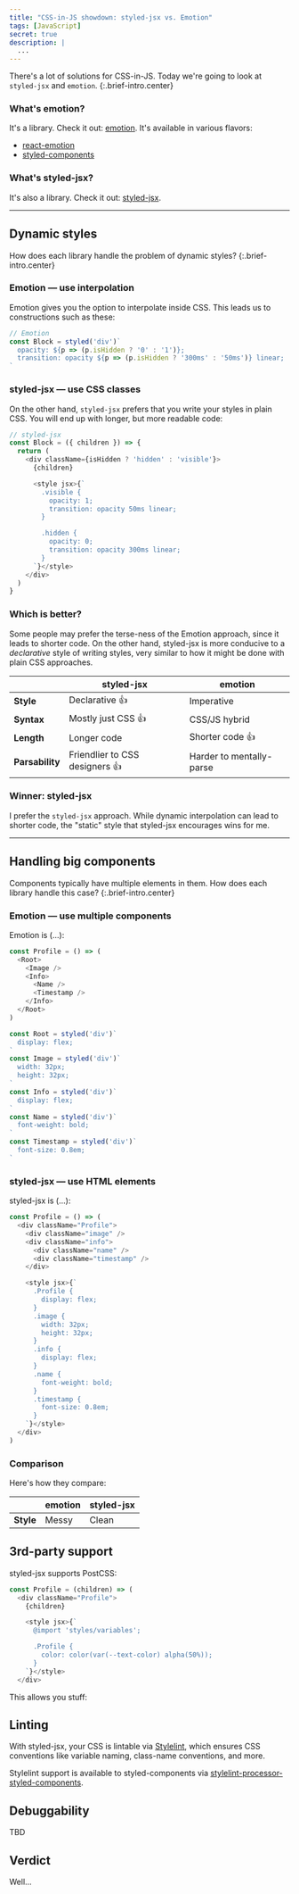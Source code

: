 ```yaml
---
title: "CSS-in-JS showdown: styled-jsx vs. Emotion"
tags: [JavaScript]
secret: true
description: |
  ...
---
```


There's a lot of solutions for CSS-in-JS. Today we're going to look at `styled-jsx` and `emotion`.
{:.brief-intro.center}

### What's emotion?

It's a library. Check it out: [emotion]. It's available in various flavors:

* [react-emotion]
* [styled-components]

### What's styled-jsx?

It's also a library. Check it out: [styled-jsx].

---

## Dynamic styles

How does each library handle the problem of dynamic styles?
{:.brief-intro.center}

### Emotion — use interpolation

Emotion gives you the option to interpolate inside CSS. This leads us to constructions such as these:

```js
// Emotion
const Block = styled('div')`
  opacity: ${p => (p.isHidden ? '0' : '1')};
  transition: opacity ${p => (p.isHidden ? '300ms' : '50ms')} linear;
`
```

### styled-jsx — use CSS classes

On the other hand, `styled-jsx` prefers that you write your styles in plain CSS. You will end up with longer, but more readable code:

```js
// styled-jsx
const Block = ({ children }) => {
  return (
    <div className={isHidden ? 'hidden' : 'visible'}>
      {children}

      <style jsx>{`
        .visible {
          opacity: 1;
          transition: opacity 50ms linear;
        }

        .hidden {
          opacity: 0;
          transition: opacity 300ms linear;
        }
      `}</style>
    </div>
  )
}
```

### Which is better?

Some people may prefer the terse-ness of the Emotion approach, since it leads to shorter code. On the other hand, styled-jsx is more conducive to a _declarative_ style of writing styles, very similar to how it might be done with plain CSS approaches.

|                 | styled-jsx                       | emotion                  |
| --------------- | -------------------------------- | ------------------------ |
| **Style**       | Declarative :+1:                 | Imperative               |
| **Syntax**      | Mostly just CSS :+1:             | CSS/JS hybrid            |
| **Length**      | Longer code                      | Shorter code :+1:        |
| **Parsability** | Friendlier to CSS designers :+1: | Harder to mentally-parse |

### Winner: styled-jsx

I prefer the `styled-jsx` approach. While dynamic interpolation can lead to shorter code, the "static" style that styled-jsx encourages wins for me.

---

## Handling big components

Components typically have multiple elements in them. How does each library handle this case?
{:.brief-intro.center}

### Emotion — use multiple components

Emotion is (...):

```js
const Profile = () => (
  <Root>
    <Image />
    <Info>
      <Name />
      <Timestamp />
    </Info>
  </Root>
)

const Root = styled('div')`
  display: flex;
`
const Image = styled('div')`
  width: 32px;
  height: 32px;
`
const Info = styled('div')`
  display: flex;
`
const Name = styled('div')`
  font-weight: bold;
`
const Timestamp = styled('div')`
  font-size: 0.8em;
`
```

### styled-jsx — use HTML elements

styled-jsx is (...):

```js
const Profile = () => (
  <div className="Profile">
    <div className="image" />
    <div className="info">
      <div className="name" />
      <div className="timestamp" />
    </div>

    <style jsx>{`
      .Profile {
        display: flex;
      }
      .image {
        width: 32px;
        height: 32px;
      }
      .info {
        display: flex;
      }
      .name {
        font-weight: bold;
      }
      .timestamp {
        font-size: 0.8em;
      }
    `}</style>
  </div>
)
```

### Comparison

Here's how they compare:

|           | emotion | styled-jsx |
| --------- | ------- | ---------- |
| **Style** | Messy   | Clean      |

## 3rd-party support

styled-jsx supports PostCSS:

```js
const Profile = (children) => (
  <div className="Profile">
    {children}

    <style jsx>{`
      @import 'styles/variables';

      .Profile {
        color: color(var(--text-color) alpha(50%));
      }
    `}</style>
  </div>
```

This allows you stuff:

## Linting

With styled-jsx, your CSS is lintable via [Stylelint], which ensures CSS conventions like variable naming, class-name conventions, and more.

Stylelint support is available to styled-components via [stylelint-processor-styled-components].

## Debuggability

TBD

## Verdict

Well...

[stylelint]: https://github.com/stylelint/stylelint
[stylelint-processor-styled-components]: https://github.com/styled-components/stylelint-processor-styled-components
[styled-components]: https://github.com/styled-components
[styled-jsx]: https://github.com/zeit/styled-jsx
[emotion]: http://emotion.sh/
[react-emotion]: https://www.npmjs.com/package/react-emotion
